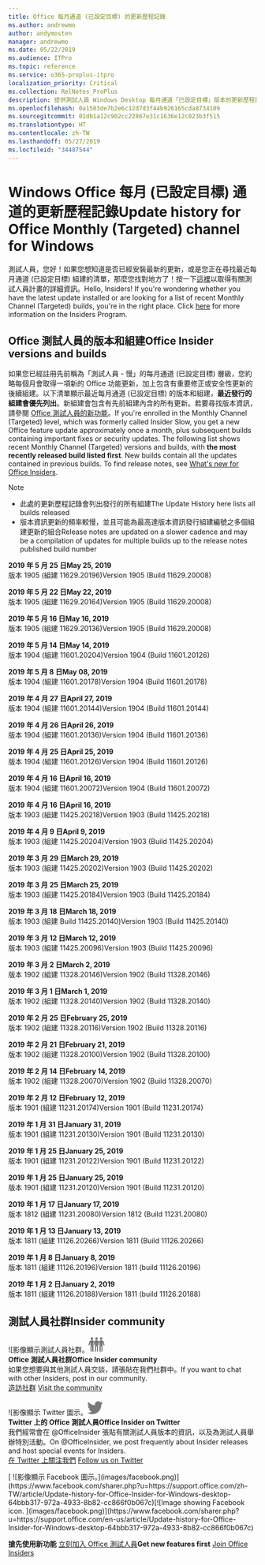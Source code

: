 ```yaml
---
title: Office 每月通道 (已設定目標) 的更新歷程記錄
ms.author: andrewmo
author: andymosten
manager: andrewmo
ms.date: 05/22/2019
ms.audience: ITPro
ms.topic: reference
ms.service: o365-proplus-itpro
localization_priority: Critical
ms.collection: RelNotes_ProPlus
description: 提供測試人員 Windows Desktop 每月通道「已設定目標」版本的更新歷程記錄
ms.openlocfilehash: 0a1503de7b2e6c12d7d3f44b926165cda8734109
ms.sourcegitcommit: 01db1a12c902cc22867e31c1636e12c023b3f515
ms.translationtype: HT
ms.contentlocale: zh-TW
ms.lasthandoff: 05/27/2019
ms.locfileid: "34487544"
---
```

# <a name="update-history-for-office-monthly-targeted-channel-for-windows"></a><span data-ttu-id="46e08-103">Windows Office 每月 (已設定目標) 通道的更新歷程記錄</span><span class="sxs-lookup"><span data-stu-id="46e08-103">Update history for Office Monthly (Targeted) channel for Windows</span></span>

<span data-ttu-id="46e08-p101">測試人員，您好！如果您想知道是否已經安裝最新的更新，或是您正在尋找最近每月通道 (已設定目標) 組建的清單，那麼您找對地方了！按一下[這裡](https://insider.office.com/)以取得有關測試人員計畫的詳細資訊。</span><span class="sxs-lookup"><span data-stu-id="46e08-p101">Hello, Insiders! If you're wondering whether you have the latest update installed or are looking for a list of recent Monthly Channel (Targeted) builds, you're in the right place. Click [here](https://insider.office.com/) for more information on the Insiders Program.</span></span>

## <a name="office-insider-versions-and-builds"></a><span data-ttu-id="46e08-107">Office 測試人員的版本和組建</span><span class="sxs-lookup"><span data-stu-id="46e08-107">Office Insider versions and builds</span></span>

<span data-ttu-id="46e08-p102">如果您已經註冊先前稱為「測試人員 - 慢」的每月通道 (已設定目標) 層級，您約略每個月會取得一項新的 Office 功能更新，加上包含有重要修正或安全性更新的後續組建。以下清單顯示最近每月通道 (已設定目標) 的版本和組建，**最近發行的組建會優先列出**。新組建會包含有先前組建內含的所有更新。若要尋找版本資訊，請參閱 [Office 測試人員的新功能](https://support.office.com/zh-TW/article/what-s-new-for-office-insiders-c152d1e2-96ff-4ce9-8c14-e74e13847a24)。</span><span class="sxs-lookup"><span data-stu-id="46e08-p102">If you're enrolled in the Monthly Channel (Targeted) level, which was formerly called Insider Slow, you get a new Office feature update approximately once a month, plus subsequent builds containing important fixes or security updates. The following list shows recent Monthly Channel (Targeted) versions and builds, with **the most recently released build listed first**. New builds contain all the updates contained in previous builds. To find release notes, see [What's new for Office Insiders](https://support.office.com/en-us/article/what-s-new-for-office-insiders-c152d1e2-96ff-4ce9-8c14-e74e13847a24).</span></span>

> [!NOTE]
> - <span data-ttu-id="46e08-112">此處的更新歷程記錄會列出發行的所有組建</span><span class="sxs-lookup"><span data-stu-id="46e08-112">The Update History here lists all builds released</span></span>
> - <span data-ttu-id="46e08-113">版本資訊更新的頻率較慢，並且可能為最高達版本資訊發行組建編號之多個組建更新的組合</span><span class="sxs-lookup"><span data-stu-id="46e08-113">Release notes are updated on a slower cadence and may be a compilation of updates for multiple builds up to the release notes published build number</span></span>

[//]: # (請勿移除)

<span data-ttu-id="46e08-115">**2019 年 5 月 25 日**</span><span class="sxs-lookup"><span data-stu-id="46e08-115">**May 25, 2019**</span></span><br/>
<span data-ttu-id="46e08-116">版本 1905 (組建 11629.20196)</span><span class="sxs-lookup"><span data-stu-id="46e08-116">Version 1905 (Build 11629.20008)</span></span><br/>

<span data-ttu-id="46e08-117">**2019 年 5 月 22 日**</span><span class="sxs-lookup"><span data-stu-id="46e08-117">**May 22, 2019**</span></span><br/> <span data-ttu-id="46e08-118">版本 1905 (組建 11629.20164)</span><span class="sxs-lookup"><span data-stu-id="46e08-118">Version 1905 (Build 11629.20008)</span></span><br/>

<span data-ttu-id="46e08-119">**2019 年 5 月 16 日**</span><span class="sxs-lookup"><span data-stu-id="46e08-119">**May 16, 2019**</span></span><br/>
<span data-ttu-id="46e08-120">版本 1905 (組建 11629.20136)</span><span class="sxs-lookup"><span data-stu-id="46e08-120">Version 1905 (Build 11629.20008)</span></span><br/>

<span data-ttu-id="46e08-121">**2019 年 5 月 14 日**</span><span class="sxs-lookup"><span data-stu-id="46e08-121">**May 14, 2019**</span></span><br/>
<span data-ttu-id="46e08-122">版本 1904 (組建 11601.20204)</span><span class="sxs-lookup"><span data-stu-id="46e08-122">Version 1904 (Build 11601.20126)</span></span><br/>

<span data-ttu-id="46e08-123">**2019 年 5 月 8 日**</span><span class="sxs-lookup"><span data-stu-id="46e08-123">**May 08, 2019**</span></span><br/>
<span data-ttu-id="46e08-124">版本 1904 (組建 11601.20178)</span><span class="sxs-lookup"><span data-stu-id="46e08-124">Version 1904 (Build 11601.20178)</span></span><br/>

<span data-ttu-id="46e08-125">**2019 年 4 月 27 日**</span><span class="sxs-lookup"><span data-stu-id="46e08-125">**April 27, 2019**</span></span><br/>
<span data-ttu-id="46e08-126">版本 1904 (組建 11601.20144)</span><span class="sxs-lookup"><span data-stu-id="46e08-126">Version 1904 (Build 11601.20144)</span></span><br/>

<span data-ttu-id="46e08-127">**2019 年 4 月 26 日**</span><span class="sxs-lookup"><span data-stu-id="46e08-127">**April 26, 2019**</span></span><br/>
<span data-ttu-id="46e08-128">版本 1904 (組建 11601.20136)</span><span class="sxs-lookup"><span data-stu-id="46e08-128">Version 1904 (Build 11601.20136)</span></span><br/>

<span data-ttu-id="46e08-129">**2019 年 4 月 25 日**</span><span class="sxs-lookup"><span data-stu-id="46e08-129">**April 25, 2019**</span></span><br/>
<span data-ttu-id="46e08-130">版本 1904 (組建 11601.20126)</span><span class="sxs-lookup"><span data-stu-id="46e08-130">Version 1904 (Build 11601.20126)</span></span><br/>

<span data-ttu-id="46e08-131">**2019 年 4 月 16 日**</span><span class="sxs-lookup"><span data-stu-id="46e08-131">**April 16, 2019**</span></span><br/>
<span data-ttu-id="46e08-132">版本 1904 (組建 11601.20072)</span><span class="sxs-lookup"><span data-stu-id="46e08-132">Version 1904 (Build 11601.20072)</span></span><br/>

<span data-ttu-id="46e08-133">**2019 年 4 月 16 日**</span><span class="sxs-lookup"><span data-stu-id="46e08-133">**April 16, 2019**</span></span><br/>
<span data-ttu-id="46e08-134">版本 1903 (組建 11425.20218)</span><span class="sxs-lookup"><span data-stu-id="46e08-134">Version 1903 (Build 11425.20218)</span></span><br/>

<span data-ttu-id="46e08-135">**2019 年 4 月 9 日**</span><span class="sxs-lookup"><span data-stu-id="46e08-135">**April 9, 2019**</span></span><br/>
<span data-ttu-id="46e08-136">版本 1903 (組建 11425.20204)</span><span class="sxs-lookup"><span data-stu-id="46e08-136">Version 1903 (Build 11425.20204)</span></span><br/>

<span data-ttu-id="46e08-137">**2019 年 3 月 29 日**</span><span class="sxs-lookup"><span data-stu-id="46e08-137">**March 29, 2019**</span></span><br/> <span data-ttu-id="46e08-138">版本 1903 (組建 11425.20202)</span><span class="sxs-lookup"><span data-stu-id="46e08-138">Version 1903 (Build 11425.20202)</span></span><br/>

<span data-ttu-id="46e08-139">**2019 年 3 月 25 日**</span><span class="sxs-lookup"><span data-stu-id="46e08-139">**March 25, 2019**</span></span><br/> <span data-ttu-id="46e08-140">版本 1903 (組建 11425.20184)</span><span class="sxs-lookup"><span data-stu-id="46e08-140">Version 1903 (Build 11425.20184)</span></span><br/>

<span data-ttu-id="46e08-141">**2019 年 3 月 18 日**</span><span class="sxs-lookup"><span data-stu-id="46e08-141">**March 18, 2019**</span></span><br/> <span data-ttu-id="46e08-142">版本 1903 (組建 Build 11425.20140)</span><span class="sxs-lookup"><span data-stu-id="46e08-142">Version 1903 (Build 11425.20140)</span></span><br/>

<span data-ttu-id="46e08-143">**2019 年 3 月 12 日**</span><span class="sxs-lookup"><span data-stu-id="46e08-143">**March 12, 2019**</span></span><br/> <span data-ttu-id="46e08-144">版本 1903 (組建 11425.20096)</span><span class="sxs-lookup"><span data-stu-id="46e08-144">Version 1903 (Build 11425.20096)</span></span><br/>

<span data-ttu-id="46e08-145">**2019 年 3 月 2 日**</span><span class="sxs-lookup"><span data-stu-id="46e08-145">**March 2, 2019**</span></span><br/> <span data-ttu-id="46e08-146">版本 1902 (組建 11328.20146)</span><span class="sxs-lookup"><span data-stu-id="46e08-146">Version 1902 (Build 11328.20146)</span></span><br/>

<span data-ttu-id="46e08-147">**2019 年 3 月 1 日**</span><span class="sxs-lookup"><span data-stu-id="46e08-147">**March 1, 2019**</span></span><br/> <span data-ttu-id="46e08-148">版本 1902 (組建 11328.20140)</span><span class="sxs-lookup"><span data-stu-id="46e08-148">Version 1902 (Build 11328.20140)</span></span><br/>

<span data-ttu-id="46e08-149">**2019 年 2 月 25 日**</span><span class="sxs-lookup"><span data-stu-id="46e08-149">**February 25, 2019**</span></span><br/> <span data-ttu-id="46e08-150">版本 1902 (組建 11328.20116)</span><span class="sxs-lookup"><span data-stu-id="46e08-150">Version 1902 (Build 11328.20116)</span></span><br/>

<span data-ttu-id="46e08-151">**2019 年 2 月 21 日**</span><span class="sxs-lookup"><span data-stu-id="46e08-151">**February 21, 2019**</span></span><br/> <span data-ttu-id="46e08-152">版本 1902 (組建 11328.20100)</span><span class="sxs-lookup"><span data-stu-id="46e08-152">Version 1902 (Build 11328.20100)</span></span><br/>

<span data-ttu-id="46e08-153">**2019 年 2 月 14 日**</span><span class="sxs-lookup"><span data-stu-id="46e08-153">**February 14, 2019**</span></span><br/> <span data-ttu-id="46e08-154">版本 1902 (組建 11328.20070)</span><span class="sxs-lookup"><span data-stu-id="46e08-154">Version 1902 (Build 11328.20070)</span></span><br/>

<span data-ttu-id="46e08-155">**2019 年 2 月 12 日**</span><span class="sxs-lookup"><span data-stu-id="46e08-155">**February 12, 2019**</span></span><br/> <span data-ttu-id="46e08-156">版本 1901 (組建 11231.20174)</span><span class="sxs-lookup"><span data-stu-id="46e08-156">Version 1901 (Build 11231.20174)</span></span><br/>

<span data-ttu-id="46e08-157">**2019 年 1 月 31 日**</span><span class="sxs-lookup"><span data-stu-id="46e08-157">**January 31, 2019**</span></span><br/> <span data-ttu-id="46e08-158">版本 1901 (組建 11231.20130)</span><span class="sxs-lookup"><span data-stu-id="46e08-158">Version 1901 (Build 11231.20130)</span></span><br/> 

<span data-ttu-id="46e08-159">**2019 年 1 月 25 日**</span><span class="sxs-lookup"><span data-stu-id="46e08-159">**January 25, 2019**</span></span><br/> <span data-ttu-id="46e08-160">版本 1901 (組建 11231.20122)</span><span class="sxs-lookup"><span data-stu-id="46e08-160">Version 1901 (Build 11231.20122)</span></span><br/> 

<span data-ttu-id="46e08-161">**2019 年 1 月 25 日**</span><span class="sxs-lookup"><span data-stu-id="46e08-161">**January 25, 2019**</span></span><br/> <span data-ttu-id="46e08-162">版本 1901 (組建 11231.20120)</span><span class="sxs-lookup"><span data-stu-id="46e08-162">Version 1901 (Build 11231.20120)</span></span><br/> 

<span data-ttu-id="46e08-163">**2019 年 1 月 17 日**</span><span class="sxs-lookup"><span data-stu-id="46e08-163">**January 17, 2019**</span></span><br/> <span data-ttu-id="46e08-164">版本 1812 (組建 11231.20080)</span><span class="sxs-lookup"><span data-stu-id="46e08-164">Version 1812 (Build 11231.20080)</span></span><br/> 

<span data-ttu-id="46e08-165">**2019 年 1 月 13 日**</span><span class="sxs-lookup"><span data-stu-id="46e08-165">**January 13, 2019**</span></span><br/> <span data-ttu-id="46e08-166">版本 1811 (組建 11126.20266)</span><span class="sxs-lookup"><span data-stu-id="46e08-166">Version 1811 (Build 11126.20266)</span></span><br/>

<span data-ttu-id="46e08-167">**2019 年 1 月 8 日**</span><span class="sxs-lookup"><span data-stu-id="46e08-167">**January 8, 2019**</span></span><br/> <span data-ttu-id="46e08-168">版本 1811 (組建 11126.20196)</span><span class="sxs-lookup"><span data-stu-id="46e08-168">Version 1811 (build 11126.20196)</span></span><br/> 

<span data-ttu-id="46e08-169">**2019 年 1 月 2 日**</span><span class="sxs-lookup"><span data-stu-id="46e08-169">**January 2, 2019**</span></span><br/> <span data-ttu-id="46e08-170">版本 1811 (組建 11126.20188)</span><span class="sxs-lookup"><span data-stu-id="46e08-170">Version 1811 (build 11126.20188)</span></span><br/> 


## <a name="insider-community"></a><span data-ttu-id="46e08-171">測試人員社群</span><span class="sxs-lookup"><span data-stu-id="46e08-171">Insider community</span></span>

<span data-ttu-id="46e08-172">![影像顯示測試人員社群。</span><span class="sxs-lookup"><span data-stu-id="46e08-172">![Image showing insider community.</span></span> ](images/insidercommunity.png)<br/>
<span data-ttu-id="46e08-173">**Office 測試人員社群**</span><span class="sxs-lookup"><span data-stu-id="46e08-173">**Office Insider community**</span></span><br/> <span data-ttu-id="46e08-174">如果您想要與其他測試人員交談，請張貼在我們社群中。</span><span class="sxs-lookup"><span data-stu-id="46e08-174">If you want to chat with other Insiders, post in our community.</span></span><br/><span data-ttu-id="46e08-175"> 
[造訪社群](https://go.microsoft.com/fwlink/?linkid=843493)</span><span class="sxs-lookup"><span data-stu-id="46e08-175"> 
[Visit the community](https://go.microsoft.com/fwlink/?linkid=843493)</span></span><br/> 

<span data-ttu-id="46e08-176">![影像顯示 Twitter 圖示。</span><span class="sxs-lookup"><span data-stu-id="46e08-176">![Image showing twitter icon.</span></span> ](images/twitter.png)<br/>
<span data-ttu-id="46e08-177">**Twitter 上的 Office 測試人員**</span><span class="sxs-lookup"><span data-stu-id="46e08-177">**Office Insider on Twitter**</span></span><br/> <span data-ttu-id="46e08-178">我們經常會在 @OfficeInsider 張貼有關測試人員版本的資訊，以及為測試人員舉辦特別活動。</span><span class="sxs-lookup"><span data-stu-id="46e08-178">On @OfficeInsider, we post frequently about Insider releases and host special events for Insiders.</span></span><br/><span data-ttu-id="46e08-179"> 
[在 Twitter 上關注我們](https://go.microsoft.com/fwlink/?linkid=717717)</span><span class="sxs-lookup"><span data-stu-id="46e08-179"> 
[Follow us on Twitter](https://go.microsoft.com/fwlink/?linkid=717717)</span></span><br/> 

<span data-ttu-id="46e08-180">
  [
  ![影像顯示 Facebook 圖示。](images/facebook.png)](https://www.facebook.com/sharer.php?u=https://support.office.com/zh-TW/article/Update-history-for-Office-Insider-for-Windows-desktop-64bbb317-972a-4933-8b82-cc866f0b067c)</span><span class="sxs-lookup"><span data-stu-id="46e08-180">[![Image showing Facebook icon. ](images/facebook.png)](https://www.facebook.com/sharer.php?u=https://support.office.com/en-us/article/Update-history-for-Office-Insider-for-Windows-desktop-64bbb317-972a-4933-8b82-cc866f0b067c)</span></span>       


<span data-ttu-id="46e08-181">**搶先使用新功能**
[立刻加入 Office 測試人員](https://insider.office.com/)</span><span class="sxs-lookup"><span data-stu-id="46e08-181">**Get new features first**
[Join Office Insiders](https://insider.office.com/)</span></span>
